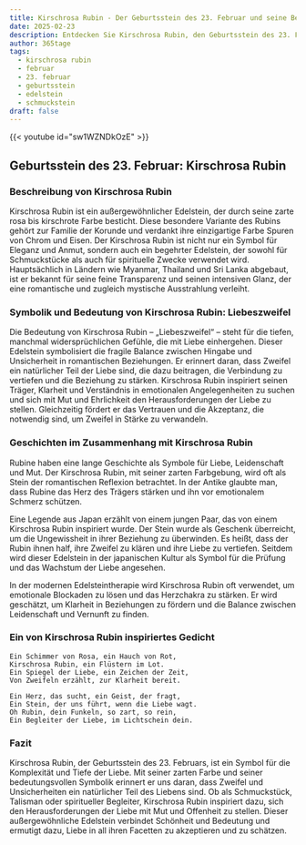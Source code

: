 ```yaml
---
title: Kirschrosa Rubin - Der Geburtsstein des 23. Februar und seine Bedeutung
date: 2025-02-23
description: Entdecken Sie Kirschrosa Rubin, den Geburtsstein des 23. Februar, der Liebeszweifel symbolisiert. Seine Symbolik und Geschichte werden Sie inspirieren.
author: 365tage
tags:
  - kirschrosa rubin
  - februar
  - 23. februar
  - geburtsstein
  - edelstein
  - schmuckstein
draft: false
---
```


{{< youtube id="sw1WZNDkOzE" >}}

## Geburtsstein des 23. Februar: Kirschrosa Rubin

### Beschreibung von Kirschrosa Rubin

Kirschrosa Rubin ist ein außergewöhnlicher Edelstein, der durch seine zarte rosa bis kirschrote Farbe besticht. Diese besondere Variante des Rubins gehört zur Familie der Korunde und verdankt ihre einzigartige Farbe Spuren von Chrom und Eisen. Der Kirschrosa Rubin ist nicht nur ein Symbol für Eleganz und Anmut, sondern auch ein begehrter Edelstein, der sowohl für Schmuckstücke als auch für spirituelle Zwecke verwendet wird. Hauptsächlich in Ländern wie Myanmar, Thailand und Sri Lanka abgebaut, ist er bekannt für seine feine Transparenz und seinen intensiven Glanz, der eine romantische und zugleich mystische Ausstrahlung verleiht.

### Symbolik und Bedeutung von Kirschrosa Rubin: Liebeszweifel

Die Bedeutung von Kirschrosa Rubin – „Liebeszweifel“ – steht für die tiefen, manchmal widersprüchlichen Gefühle, die mit Liebe einhergehen. Dieser Edelstein symbolisiert die fragile Balance zwischen Hingabe und Unsicherheit in romantischen Beziehungen. Er erinnert daran, dass Zweifel ein natürlicher Teil der Liebe sind, die dazu beitragen, die Verbindung zu vertiefen und die Beziehung zu stärken. Kirschrosa Rubin inspiriert seinen Träger, Klarheit und Verständnis in emotionalen Angelegenheiten zu suchen und sich mit Mut und Ehrlichkeit den Herausforderungen der Liebe zu stellen. Gleichzeitig fördert er das Vertrauen und die Akzeptanz, die notwendig sind, um Zweifel in Stärke zu verwandeln.

### Geschichten im Zusammenhang mit Kirschrosa Rubin

Rubine haben eine lange Geschichte als Symbole für Liebe, Leidenschaft und Mut. Der Kirschrosa Rubin, mit seiner zarten Farbgebung, wird oft als Stein der romantischen Reflexion betrachtet. In der Antike glaubte man, dass Rubine das Herz des Trägers stärken und ihn vor emotionalem Schmerz schützen.

Eine Legende aus Japan erzählt von einem jungen Paar, das von einem Kirschrosa Rubin inspiriert wurde. Der Stein wurde als Geschenk überreicht, um die Ungewissheit in ihrer Beziehung zu überwinden. Es heißt, dass der Rubin ihnen half, ihre Zweifel zu klären und ihre Liebe zu vertiefen. Seitdem wird dieser Edelstein in der japanischen Kultur als Symbol für die Prüfung und das Wachstum der Liebe angesehen.

In der modernen Edelsteintherapie wird Kirschrosa Rubin oft verwendet, um emotionale Blockaden zu lösen und das Herzchakra zu stärken. Er wird geschätzt, um Klarheit in Beziehungen zu fördern und die Balance zwischen Leidenschaft und Vernunft zu finden.

### Ein von Kirschrosa Rubin inspiriertes Gedicht

```
Ein Schimmer von Rosa, ein Hauch von Rot,  
Kirschrosa Rubin, ein Flüstern im Lot.  
Ein Spiegel der Liebe, ein Zeichen der Zeit,  
Von Zweifeln erzählt, zur Klarheit bereit.  

Ein Herz, das sucht, ein Geist, der fragt,  
Ein Stein, der uns führt, wenn die Liebe wagt.  
Oh Rubin, dein Funkeln, so zart, so rein,  
Ein Begleiter der Liebe, im Lichtschein dein.  
```

### Fazit

Kirschrosa Rubin, der Geburtsstein des 23. Februars, ist ein Symbol für die Komplexität und Tiefe der Liebe. Mit seiner zarten Farbe und seiner bedeutungsvollen Symbolik erinnert er uns daran, dass Zweifel und Unsicherheiten ein natürlicher Teil des Liebens sind. Ob als Schmuckstück, Talisman oder spiritueller Begleiter, Kirschrosa Rubin inspiriert dazu, sich den Herausforderungen der Liebe mit Mut und Offenheit zu stellen. Dieser außergewöhnliche Edelstein verbindet Schönheit und Bedeutung und ermutigt dazu, Liebe in all ihren Facetten zu akzeptieren und zu schätzen.
